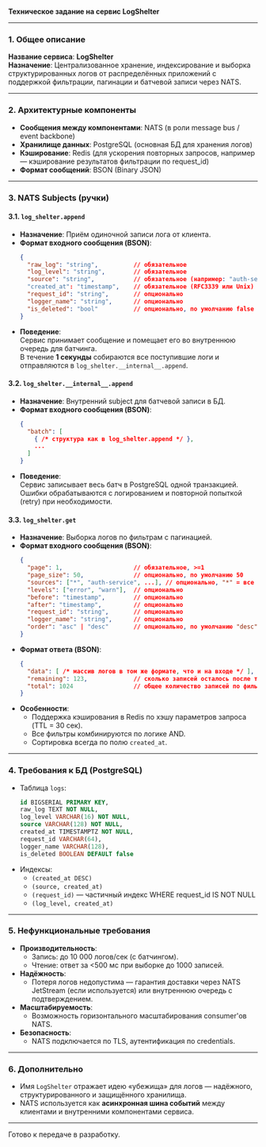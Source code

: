 **Техническое задание на сервис LogShelter**

---

### 1. Общее описание

**Название сервиса**: **LogShelter**  
**Назначение**: Централизованное хранение, индексирование и выборка структурированных логов от распределённых приложений с поддержкой фильтрации, пагинации и батчевой записи через NATS.

---

### 2. Архитектурные компоненты

- **Сообщения между компонентами**: NATS (в роли message bus / event backbone)
- **Хранилище данных**: PostgreSQL (основная БД для хранения логов)
- **Кэширование**: Redis (для ускорения повторных запросов, например — кэширование результатов фильтрации по request_id)
- **Формат сообщений**: BSON (Binary JSON)

---

### 3. NATS Subjects (ручки)

#### 3.1. `log_shelter.append`

- **Назначение**: Приём одиночной записи лога от клиента.
- **Формат входного сообщения (BSON)**:
  ```json
  {
    "raw_log": "string",          // обязательное
    "log_level": "string",        // обязательное
    "source": "string",           // обязательное (например: "auth-service/v1.2")
    "created_at": "timestamp",    // обязательное (RFC3339 или Unix)
    "request_id": "string",       // опционально
    "logger_name": "string",      // опционально
    "is_deleted": "bool"          // опционально, по умолчанию false
  }
  ```
- **Поведение**:  
  Сервис принимает сообщение и помещает его во внутреннюю очередь для батчинга.  
  В течение **1 секунды** собираются все поступившие логи и отправляются в `log_shelter.__internal__.append`.

#### 3.2. `log_shelter.__internal__.append`

- **Назначение**: Внутренний subject для батчевой записи в БД.
- **Формат входного сообщения (BSON)**:
  ```json
  {
    "batch": [
      { /* структура как в log_shelter.append */ },
      ...
    ]
  }
  ```
- **Поведение**:  
  Сервис записывает весь батч в PostgreSQL одной транзакцией.  
  Ошибки обрабатываются с логированием и повторной попыткой (retry) при необходимости.

#### 3.3. `log_shelter.get`

- **Назначение**: Выборка логов по фильтрам с пагинацией.
- **Формат входного сообщения (BSON)**:
  ```json
  {
    "page": 1,                    // обязательное, >=1
    "page_size": 50,              // опционально, по умолчанию 50
    "sources": ["*", "auth-service", ...], // опционально, "*" = все источники
    "levels": ["error", "warn"],  // опционально
    "before": "timestamp",        // опционально
    "after": "timestamp",         // опционально
    "request_id": "string",       // опционально
    "logger_name": "string",      // опционально
    "order": "asc" | "desc"       // опционально, по умолчанию "desc"
  }
  ```
- **Формат ответа (BSON)**:
  ```json
  {
    "data": [ /* массив логов в том же формате, что и на входе */ ],
    "remaining": 123,             // сколько записей осталось после текущей страницы
    "total": 1024                 // общее количество записей по фильтру
  }
  ```
- **Особенности**:
  - Поддержка кэширования в Redis по хэшу параметров запроса (TTL = 30 сек).
  - Все фильтры комбинируются по логике AND.
  - Сортировка всегда по полю `created_at`.

---

### 4. Требования к БД (PostgreSQL)

- Таблица `logs`:
  ```sql
  id BIGSERIAL PRIMARY KEY,
  raw_log TEXT NOT NULL,
  log_level VARCHAR(16) NOT NULL,
  source VARCHAR(128) NOT NULL,
  created_at TIMESTAMPTZ NOT NULL,
  request_id VARCHAR(64),
  logger_name VARCHAR(128),
  is_deleted BOOLEAN DEFAULT false
  ```
- Индексы:
  - `(created_at DESC)`
  - `(source, created_at)`
  - `(request_id)` — частичный индекс WHERE request_id IS NOT NULL
  - `(log_level, created_at)`

---

### 5. Нефункциональные требования

- **Производительность**:  
  - Запись: до 10 000 логов/сек (с батчингом).  
  - Чтение: ответ за <500 мс при выборке до 1000 записей.
- **Надёжность**:  
  - Потеря логов недопустима — гарантия доставки через NATS JetStream (если используется) или внутреннюю очередь с подтверждением.
- **Масштабируемость**:  
  - Возможность горизонтального масштабирования consumer'ов NATS.
- **Безопасность**:  
  - NATS подключается по TLS, аутентификация по credentials.

---

### 6. Дополнительно

- Имя `LogShelter` отражает идею «убежища» для логов — надёжного, структурированного и защищённого хранилища.
- NATS используется как **асинхронная шина событий** между клиентами и внутренними компонентами сервиса.

--- 

Готово к передаче в разработку.
